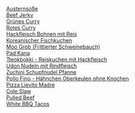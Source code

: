 [Austernsoße](https://radiatortwo.github.io/rezepte/Austernsosse) \
[Beef Jerky](https://radiatortwo.github.io/rezepte/BeefJerky) \
[Grünes Curry](https://radiatortwo.github.io/rezepte/GruenesCurry) \
[Rotes Curry](https://radiatortwo.github.io/rezepte/RotesCurry) \
[Hackfleisch Bohnen mit Reis](https://radiatortwo.github.io/rezepte/HackfleischBohnen) \
[Koreanischer Fischkuchen](https://radiatortwo.github.io/rezepte/KoreanFishCake) \
[Moo Grob (Frittierter Schweinebauch)](https://radiatortwo.github.io/rezepte/MooGrob_FrittierterSchweinebauch) \
[Pad Kana](https://radiatortwo.github.io/rezepte/PadKana) \
[Tteokbokki - Reiskuchen mit Hackfleisch](https://radiatortwo.github.io/rezepte/Tteokbokki_Reiskuchen) \
[Udon Nudeln mit Rindfleisch](https://radiatortwo.github.io/rezepte/UdonNudeln) \
[Zuchini Schupfnudel Pfanne](https://radiatortwo.github.io/rezepte/ZucchiniSchupfnudelPfanne)\
[Pollo Fino - Hähnchen Oberkeulen ohne Knochen](https://radiatortwo.github.io/rezepte/PolloFino)\
[Pizza Lievito Madre](https://radiatortwo.github.io/rezepte/PizzaLievitoMadre)\
[Cole Slaw](https://radiatortwo.github.io/rezepte/ColeSlaw)\
[Pulled Beef](https://radiatortwo.github.io/rezepte/PulledBeef)\
[White BBQ Tacos](https://radiatortwo.github.io/rezepte/WhiteBBQTacos)
